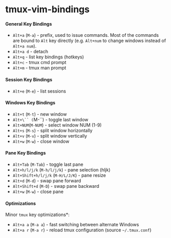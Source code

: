 # tmux-vim-bindings

#### General Key Bindings

- `Alt+a` (`M-a`) - prefix, used to issue commands. Most of the commands are bound to `Alt` key directly (e.g. `Alt+num` to change windows instead of `Alt+a num`).
- `Alt+a d` - detach
- `Alt+q` - list key bindings (hotkeys)
- `Alt+c` - tmux cmd prompt
- `Alt+m` - tmux man prompt

#### Session Key Bindings

- `Alt+e` (`M-e`) - list sessions

#### Windows Key Bindings

- `Alt+t` (`M-t`) - new window
- `Alt+\`` (`M-\``) - toggle last window
- `Alt+NUM`(`M-NUM`) - select window NUM (1-9)
- `Alt+s` (`M-s`) - split window horizontally
- `Alt+v` (`M-v`) - split window vertically
- `Alt+w` (`M-w`) - close window

#### Pane Key Bindings

- `Alt+Tab` (`M-Tab`) - toggle last pane
- `Alt+h/l/j/k` (`M-h/l/j/k`)  - pane selection (hljk)
- `Alt+Shift+h/l/j/k` (`M-H/L/J/K`) - pane resize
- `Alt+d` (`M-d`) - swap pane forward
- `Alt+Shift+d` (`M-D`) - swap pane backward
- `Alt+w` (`M-w`) - close pane

#### Optimizations

Minor `tmux` key optimizations*:
  - `Alt+a a` (`M-a a`) - fast switching between alternate Windows
  - `Alt+a r` (`M-a r`) - reload tmux configuration (source `~/.tmux.conf`)

